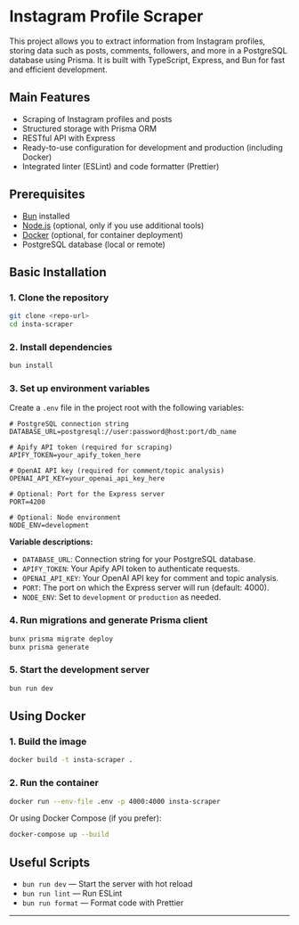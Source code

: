 # Instagram Profile Scraper

This project allows you to extract information from Instagram profiles, storing data such as posts, comments, followers, and more in a PostgreSQL database using Prisma. It is built with TypeScript, Express, and Bun for fast and efficient development.

## Main Features

- Scraping of Instagram profiles and posts
- Structured storage with Prisma ORM
- RESTful API with Express
- Ready-to-use configuration for development and production (including Docker)
- Integrated linter (ESLint) and code formatter (Prettier)

## Prerequisites

- [Bun](https://bun.sh/) installed
- [Node.js](https://nodejs.org/) (optional, only if you use additional tools)
- [Docker](https://www.docker.com/) (optional, for container deployment)
- PostgreSQL database (local or remote)

## Basic Installation

### 1. Clone the repository

```bash
git clone <repo-url>
cd insta-scraper
```

### 2. Install dependencies

```bash
bun install
```

### 3. Set up environment variables

Create a `.env` file in the project root with the following variables:

```env
# PostgreSQL connection string
DATABASE_URL=postgresql://user:password@host:port/db_name

# Apify API token (required for scraping)
APIFY_TOKEN=your_apify_token_here

# OpenAI API key (required for comment/topic analysis)
OPENAI_API_KEY=your_openai_api_key_here

# Optional: Port for the Express server
PORT=4200

# Optional: Node environment
NODE_ENV=development
```

**Variable descriptions:**

- `DATABASE_URL`: Connection string for your PostgreSQL database.
- `APIFY_TOKEN`: Your Apify API token to authenticate requests.
- `OPENAI_API_KEY`: Your OpenAI API key for comment and topic analysis.
- `PORT`: The port on which the Express server will run (default: 4000).
- `NODE_ENV`: Set to `development` or `production` as needed.

### 4. Run migrations and generate Prisma client

```bash
bunx prisma migrate deploy
bunx prisma generate
```

### 5. Start the development server

```bash
bun run dev
```

## Using Docker

### 1. Build the image

```bash
docker build -t insta-scraper .
```

### 2. Run the container

```bash
docker run --env-file .env -p 4000:4000 insta-scraper
```

Or using Docker Compose (if you prefer):

```bash
docker-compose up --build
```

## Useful Scripts

- `bun run dev` — Start the server with hot reload
- `bun run lint` — Run ESLint
- `bun run format` — Format code with Prettier

---
